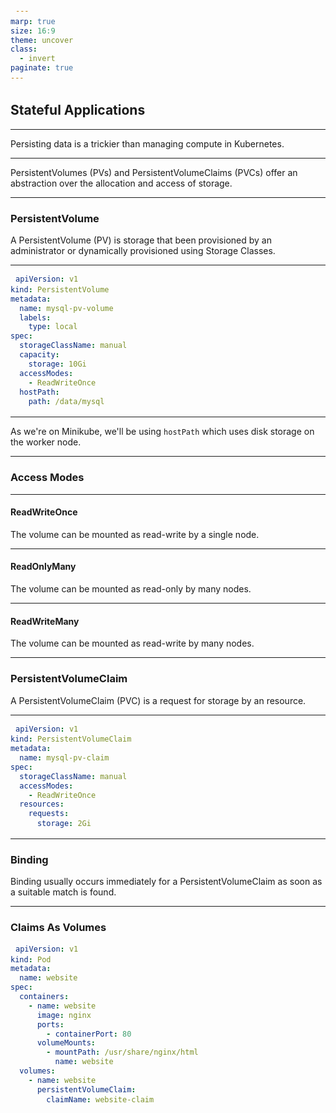 ```yaml
---
marp: true
size: 16:9
theme: uncover
class:
  - invert
paginate: true
---
```


<style>
pre > code {
    min-width: 900px;
    padding: 0.5rem;
    line-height: 1.5;
  }
</style>

## Stateful Applications

---

Persisting data is a trickier than managing compute in Kubernetes.

---

PersistentVolumes (PVs) and PersistentVolumeClaims (PVCs) offer an abstraction over the allocation and access of storage.

---

### PersistentVolume

A PersistentVolume (PV) is storage that been provisioned by an administrator or dynamically provisioned using Storage Classes.

---

```yaml
apiVersion: v1
kind: PersistentVolume
metadata:
  name: mysql-pv-volume
  labels:
    type: local
spec:
  storageClassName: manual
  capacity:
    storage: 10Gi
  accessModes:
    - ReadWriteOnce
  hostPath:
    path: /data/mysql
```

---

As we're on Minikube, we'll be using `hostPath` which uses disk storage on the worker node.

---

### Access Modes

---

#### ReadWriteOnce

The volume can be mounted as read-write by a single node.

---

#### ReadOnlyMany

The volume can be mounted as read-only by many nodes.

---

#### ReadWriteMany

The volume can be mounted as read-write by many nodes.

---

### PersistentVolumeClaim

A PersistentVolumeClaim (PVC) is a request for storage by an resource.

---

```yaml
apiVersion: v1
kind: PersistentVolumeClaim
metadata:
  name: mysql-pv-claim
spec:
  storageClassName: manual
  accessModes:
    - ReadWriteOnce
  resources:
    requests:
      storage: 2Gi
```

---

### Binding

Binding usually occurs immediately for a PersistentVolumeClaim as soon as a suitable match is found.

---

### Claims As Volumes

```yaml
apiVersion: v1
kind: Pod
metadata:
  name: website
spec:
  containers:
    - name: website
      image: nginx
      ports:
        - containerPort: 80
      volumeMounts:
        - mountPath: /usr/share/nginx/html
          name: website
  volumes:
    - name: website
      persistentVolumeClaim:
        claimName: website-claim
```
